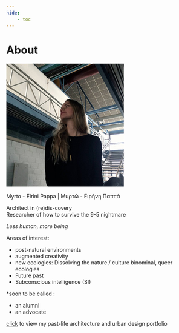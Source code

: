 ```yaml
---
hide:
    - toc
---
```

# About

![](profile.jpg)

Myrto - Eirini Pappa  |  Μυρτώ - Ειρήνη Παππά  

Architect in (re)dis-covery  
Researcher of how to survive the 9-5 nightmare    


*Less human, more being*  

Areas of interest:  
- post-natural environments  
- augmented creativity  
- new ecologies: Dissolving the nature / culture binominal, queer ecologies  
- Future past  
- Subconscious intelligence (SI)  

*soon to be called :  
- an alumni  
- an advocate

[click](https://issuu.com/myrtopappa9/docs/portfolio) to view my past-life architecture and urban design portfolio

